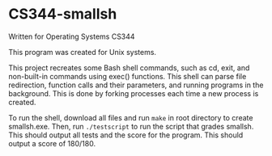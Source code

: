 # CS344-smallsh

Written for Operating Systems CS344

This program was created for Unix systems.

This project recreates some Bash shell commands, such as cd, exit, and non-built-in commands using exec() functions.
This shell can parse file redirection, function calls and their parameters, and running programs in the background.
This is done by forking processes each time a new process is created. 

To run the shell, download all files and run `make` in root directory to create smallsh.exe. Then, run `./testscript` to run the script
that grades smallsh. This should output all tests and the score for the program. This should output a score of 180/180.
